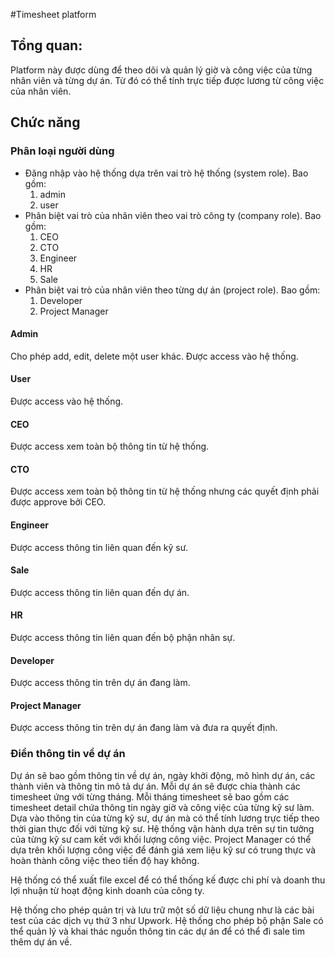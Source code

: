 #Timesheet platform

## Tổng quan:

Platform này được dùng để theo dõi và quản lý giờ và công việc của từng nhân viên và từng dự án.
Từ đó có thể tính trực tiếp được lương từ công việc của nhân viên.

## Chức năng

### Phân loại người dùng

* Đăng nhập vào hệ thống dựa trên vai trò hệ thống (system role). Bao gồm:
  1. admin
  2. user
* Phân biệt vai trò của nhân viên theo vai trò công ty (company role). Bao gồm:
  1. CEO
  2. CTO
  3. Engineer
  4. HR
  5. Sale
* Phân biệt vai trò của nhân viên theo từng dự án (project role). Bao gồm:
  1. Developer
  2. Project Manager

#### Admin

  Cho phép add, edit, delete một user khác.
  Được access vào hệ thống.

#### User

  Được access vào hệ thống.

#### CEO

  Được access xem toàn bộ thông tin từ hệ thống.

#### CTO

  Được access xem toàn bộ thông tin từ hệ thống nhưng các quyết định phải được approve bởi CEO.

#### Engineer

  Được access thông tin liên quan đến kỹ sư.

#### Sale

  Được access thông tin liên quan đến dự án.

#### HR

  Được access thông tin liên quan đến bộ phận nhân sự.

#### Developer

  Được access thông tin trên dự án đang làm.

#### Project Manager

  Được access thông tin trên dự án đang làm và đưa ra quyết định.

### Điền thông tin về dự án

  Dự án sẽ bao gồm thông tin về dự án, ngày khởi động, mô hình dự án, các thành viên và thông tin mô tả dự án.
  Mỗi dự án sẽ được chia thành các timesheet ứng với từng tháng.
  Mỗi tháng timesheet sẽ bao gồm các timesheet detail chứa thông tin ngày giờ và công việc của từng kỹ sư làm.
  Dựa vào thông tin của từng kỹ sư, dự án mà có thể tính lương trực tiếp theo thời gian thực đối với từng kỹ sư.
  Hệ thống vận hành dựa trên sự tin tưởng của từng kỹ sư cam kết với khối lượng công việc.
  Project Manager có thể dựa trên khối lượng công việc để đánh giá xem liệu kỹ sư có trung thực và hoàn thành công việc theo tiến độ hay không.

  Hệ thống có thể xuất file excel để có thể thống kế được chi phí và doanh thu lợi nhuận từ hoạt động kinh doanh của công ty.

  Hệ thống cho phép quản trị và lưu trữ một số dữ liệu chung như là các bài test của các dịch vụ thứ 3 như Upwork.
  Hệ thống cho phép bộ phận Sale có thể quản lý và khai thác nguồn thông tin các dự án để có thể đi sale tìm thêm dự án về.